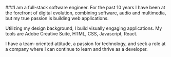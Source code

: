 ###I am a full-stack software engineer. For the past 10 years I have been at the forefront of digital evolution, combining software, audio and multimedia, but my true passion is building web applications. 

Utilizing my design background, I build visually engaging applications. My tools are Adobe Creative Suite, HTML, CSS, Javascript, React. 

I have a team-oriented attitude, a passion for technology, and seek a role at a company where I can continue to learn and thrive as a developer.

